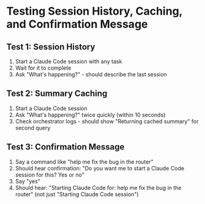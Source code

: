 # Testing Session History, Caching, and Confirmation Message

## Test 1: Session History
1. Start a Claude Code session with any task
2. Wait for it to complete
3. Ask "What's happening?" - should describe the last session

## Test 2: Summary Caching  
1. Start a Claude Code session
2. Ask "What's happening?" twice quickly (within 10 seconds)
3. Check orchestrator logs - should show "Returning cached summary" for second query

## Test 3: Confirmation Message
1. Say a command like "help me fix the bug in the router"
2. Should hear confirmation: "Do you want me to start a Claude Code session for this? Yes or no"
3. Say "yes"
4. Should hear: "Starting Claude Code for: help me fix the bug in the router" (not just "Starting Claude Code session")

